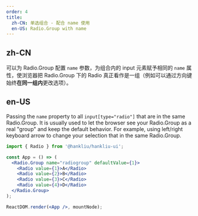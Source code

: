 ```yaml
---
order: 4
title:
  zh-CN: 单选组合 - 配合 name 使用
  en-US: Radio.Group with name
---
```


## zh-CN

可以为 Radio.Group 配置 `name` 参数，为组合内的 input 元素赋予相同的 `name` 属性，使浏览器把 Radio.Group 下的 Radio 真正看作是一组（例如可以通过方向键始终**在同一组内**更改选项）。

## en-US

Passing the `name` property to all `input[type="radio"]` that are in the same Radio.Group. It is usually used to let the browser see your Radio.Group as a real "group" and keep the default behavior. For example, using left/right keyboard arrow to change your selection that in the same Radio.Group.

```jsx
import { Radio } from '@hankliu/hankliu-ui';

const App = () => (
  <Radio.Group name="radiogroup" defaultValue={1}>
    <Radio value={1}>A</Radio>
    <Radio value={2}>B</Radio>
    <Radio value={3}>C</Radio>
    <Radio value={4}>D</Radio>
  </Radio.Group>
);

ReactDOM.render(<App />, mountNode);
```
